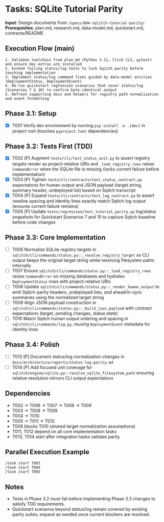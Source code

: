 # Tasks: SQLite Tutorial Parity

**Input**: Design documents from `/specs/004-sqlitch-tutorial-parity/`
**Prerequisites**: plan.md, research.md, data-model.md, quickstart.md, contracts/README

## Execution Flow (main)
```
1. Validate toolchain from plan.md (Python 3.11, Click CLI, pytest) and ensure dev extras are installed
2. Extend failing status/log tests to lock Sqitch parity before touching implementation
3. Implement status/log command fixes guided by data-model entities (DeploymentStatus, DeploymentEvent)
4. Re-run quickstart regression scenarios that cover status/log (Scenarios 7 & 10) to confirm byte-identical output
5. Refresh supporting docs and helpers for registry path normalization and event formatting
```

## Phase 3.1: Setup
- [X] T001 Verify dev environment by running `pip install -e .[dev]` in project root (touches `pyproject.toml` dependencies)

## Phase 3.2: Tests First (TDD)
- [X] T002 [P] Augment `tests/cli/test_status_unit.py` to assert registry targets render as project-relative URIs and `_load_registry_rows` raises `CommandError` when the SQLite file is missing (locks current failure before implementation)
- [X] T003 [P] Tighten `tests/cli/contracts/test_status_contract.py` expectations for human output and JSON payload (target string, summary header, undeployed list) based on Sqitch transcript
- [X] T004 [P] Expand `tests/cli/contracts/test_log_contract.py` to assert newline spacing and identity lines exactly match Sqitch log output (ensures current failure remains)
- [X] T005 [P] Update `tests/regression/test_tutorial_parity.py` log/status snapshots for Quickstart Scenarios 7 and 10 to capture Sqitch baseline before code changes

## Phase 3.3: Core Implementation
- [ ] T006 Normalize SQLite registry targets in `sqlitch/cli/commands/status.py::_resolve_registry_target` so CLI output keeps the original target string while resolving filesystem paths internally
- [ ] T007 Ensure `sqlitch/cli/commands/status.py::_load_registry_rows` raises `CommandError` on missing databases and hydrates `DeploymentStatus` rows with project-relative URIs
- [ ] T008 Update `sqlitch/cli/commands/status.py::_render_human_output` to emit Sqitch-parity headers, undeployed lists, and ahead/in-sync summaries using the normalized target string
- [ ] T009 Align JSON payload construction in `sqlitch/cli/commands/status.py::_build_json_payload` with contract expectations (target, pending changes, status state)
- [ ] T010 Match Sqitch human output ordering and spacing in `sqlitch/cli/commands/log.py`, reusing `DeploymentEvent` metadata for identity lines

## Phase 3.4: Polish
- [ ] T013 [P] Document status/log normalization changes in `docs/architecture/reports/status-log-parity.md`
- [ ] T014 [P] Add focused unit coverage for `sqlitch/engine/sqlite.py::resolve_sqlite_filesystem_path` ensuring relative resolution mirrors CLI output expectations

## Dependencies
- T002 → T006 → T007 → T008 → T009
- T003 → T008 → T009
- T004 → T010
- T005 → T011 → T012
- T006 blocks T010 (shared target normalization assumptions)
- T011, T012 depend on all core implementation tasks
- T013, T014 start after integration tasks validate parity

## Parallel Execution Example
```
/task start T003
/task start T004
/task start T005
```

## Notes
- Tests in Phase 3.2 must fail before implementing Phase 3.3 changes to satisfy TDD requirements.
- Quickstart scenarios beyond status/log remain covered by existing parity suites; expand as needed once current blockers are resolved.
